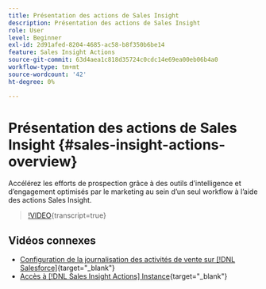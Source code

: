 ```yaml
---
title: Présentation des actions de Sales Insight
description: Présentation des actions de Sales Insight
role: User
level: Beginner
exl-id: 2d91afed-8204-4685-ac58-b8f350b6be14
feature: Sales Insight Actions
source-git-commit: 63d4aea1c818d35724c0cdc14e69ea00eb06b4a0
workflow-type: tm+mt
source-wordcount: '42'
ht-degree: 0%

---
```


# Présentation des actions de Sales Insight {#sales-insight-actions-overview}

Accélérez les efforts de prospection grâce à des outils d’intelligence et d’engagement optimisés par le marketing au sein d’un seul workflow à l’aide des actions Sales Insight.

>[!VIDEO](https://video.tv.adobe.com/v/340917/?quality=12&learn=on){transcript=true}

## Vidéos connexes

* [Configuration de la journalisation des activités de vente sur [!DNL Salesforce]](/help/sales-insight-actions/configure-sales-activity-logging-to-salesforce.md){target="_blank"}
* [Accès à [!DNL Sales Insight Actions] Instance](/help/sales-insight-actions/accessing-your-sales-insight-actions-instance.md){target="_blank"}
